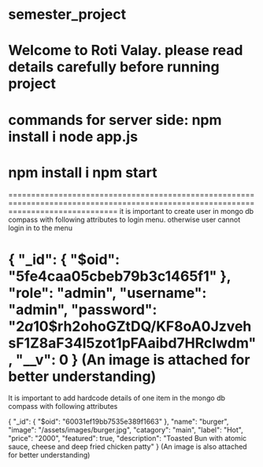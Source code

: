 # semester_project
Welcome to Roti Valay. please read details carefully before running project
======================
commands for server side:
npm install i
node app.js
======================
npm install i
npm start
======================


====================================================================================================================================
it is important to create user in mongo db compass with following attributes to login menu. otherwise user cannot login in to the menu

{
    "_id": {
        "$oid": "5fe4caa05cbeb79b3c1465f1"
    },
    "role": "admin",
    "username": "admin",
    "password": "$2a$10$rh2ohoGZtDQ/KF8oA0JzvehsF1Z8aF34l5zot1pFAaibd7HRcIwdm",
    "__v": 0
}
(An image is attached for better understanding)
=====================================================================================================
It is important to add hardcode details of one item in the mongo db compass with following attributes

{
    "_id": {
        "$oid": "60031ef19bb7535e389f1663"
    },
    "name": "burger",
    "image": "/assets/images/burger.jpg",
    "catagory": "main",
    "label": "Hot",
    "price": "2000",
    "featured": true,
    "description": "Toasted Bun with atomic sauce, cheese and deep fried chicken patty"
}
(An image is also attached for better understanding)

